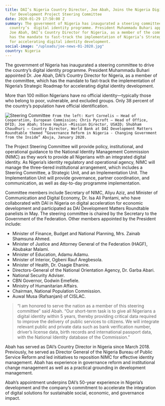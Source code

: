 ```yaml
---
title: DAI’s Nigeria Country Director, Joe Abah, Joins the Nigeria Digital Identity
  for Development Project Steering Committee
date: 2020-01-29 17:50:00 Z
summary: The government of Nigeria has inaugurated a steering committee to drive the
  country’s  digital identity programme. President Muhammadu Buhari appointed Dr.
  Joe Abah, DAI’s Country Director for Nigeria, as a member of the committee, which
  has the mandate to fast-track the implementation of Nigeria’s Strategic Roadmap
  for accelerating digital identity development.
social-image: "/uploads/joe-news-01-2020.jpg"
country: Nigeria
---
```


The government of Nigeria has inaugurated a steering committee to drive the country’s  digital identity programme. President Muhammadu Buhari appointed Dr. Joe Abah, DAI’s Country Director for Nigeria, as a member of the committee, which has the mandate to fast-track the implementation of Nigeria’s Strategic Roadmap for accelerating digital identity development. 

More than 100 million Nigerians have no official identity—typically those who belong to poor, vulnerable, and excluded groups. Only 38 percent of the country’s population have official identification.

![Steering Committee](/uploads/joe-news-01-2020.jpg)` From the left: Kurt Cornelis – Head of Cooperation, European Commission; Chris Pycroft – Head of Office, DFID; Joe Abah; Steve Haykin –Mission Director, USAID; Shubham Chaudhuri – Country Director, World Bank at DAI Development Matters Roundtable themed “Governance Reform in Nigeria - Changing Government from the Inside” Abuja, January 2020.`

The Project Steering Committee will provide policy, institutional, and operational guidance to the National Identity Management Commission (NIMC) as they work to provide all Nigerians with an integrated digital identity. As Nigeria’s identity regulatory and operational agency, NIMC will manage the three-tiered institutional arrangement, which includes a Steering Committee, a Strategic Unit, and an Implementation Unit. The Implementation Unit will provide governance, partner coordination, and communication, as well as day-to-day programme implementation. 

Committee members include Secretary of NIMC, Aliyu Aziz, and Minister of Communication and Digital Economy, Dr. Isa Ali Pantami, who have collaborated with DAI in Nigeria on digital acceleration for economic development and participated as DAI Development Matters Roundtable panelists in May. 
The steering committee is chaired by the Secretary to the Government of the Federation. Other members appointed by the President include: 

* Minister of Finance, Budget and National Planning, Mrs. Zainab Shamsuna Ahmed. 
* Minister of Justice and Attorney General of the Federation (HAGF), Abubakar Malami.
* Minister of Education, Adamu Adamu. 
* Minister of Interior, Ogbeni Rauf Aregbesola.
* Minister of Health, Dr. Osagie Ehanire. 
* Directors-General of the National Orientation Agency, Dr. Garba Abari. 
* National Security Adviser.
* CBN Governor, Godwin Emefiele.
* Ministry of Humanitarian Affairs.
* Chairman, National Population Commission.
* Auwal Musa (Rafsanjani) of CISLAC.

> “I am honored to serve the nation as a member of this steering committee” said Abah. “Our short-term task is to give all Nigerians a digital identity within 5 years, thereby providing critical data required to improve the delivery of public services to citizens. We will integrate relevant public and private data such as bank verification number, driver’s license data, birth records and international passport data, with the National Identity database of the Commission.”

Abah has served as DAI’s Country Director in Nigeria since March 2018. Previously, he served as Director General of the Nigeria Bureau of Public Service Reform and led initiatives to reposition NIMC for effective identity management. Abah has experience in governance reform and institutional change management as well as a practical grounding in development management. 

Abah’s appointment underpins DAI’s 50-year experience in Nigeria’s development and the company’s commitment to accelerate the integration of digital solutions for sustainable social, economic, and governance impact. 


